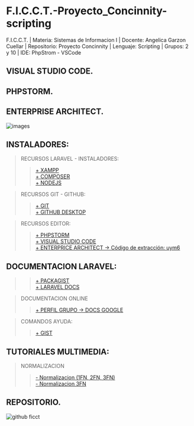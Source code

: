 # F.I.C.C.T.-Proyecto_Concinnity-scripting
F.I.C.C.T. | Materia: Sistemas de Informacion I | Docente: Angelica Garzon Cuellar | Repositorio: Proyecto Concinnity |  Lenguaje: Scripting | Grupos: 2 y 10 | IDE: PhpStrom - VSCode

## VISUAL STUDIO CODE.

## PHPSTORM.

## ENTERPRISE ARCHITECT.
![images](https://user-images.githubusercontent.com/36086876/113877933-26119e00-9787-11eb-8722-9d26beb0752e.png)

## INSTALADORES:
>  RECURSOS LARAVEL - INSTALADORES:
>> [+ XAMPP](https://www.apachefriends.org/es/download.html) <br>
>> [+ COMPOSER](https://getcomposer.org/doc/00-intro.md#installation-linux-unix-macos) <br>
>> [+ NODEJS](https://nodejs.org/es/download/current/) <br>

> RECURSOS GIT - GITHUB:
>> [+ GIT](https://git-scm.com/downloads) <br>
>> [+ GITHUB DESKTOP](https://desktop.github.com/) <br>

> RECURSOS EDITOR:
>> [+ PHPSTORM ](https://www.jetbrains.com/es-es/phpstorm/download/#section=windows) <br>
>> [+ VISUAL STUDIO CODE](https://code.visualstudio.com/download) <br>
>> [+ ENTERPRICE ARCHITECT -> Código de extracción: uym6](https://terabox.com/s/1hMZsGYrJTHrjDdKXVYmbQQ ) <br>

## DOCUMENTACION LARAVEL:
>> [+ PACKAGIST](https://packagist.org/) <br>
>> [+ LARAVEL DOCS](https://laravel.com/docs/8.x)

> DOCUMENTACION ONLINE 
>> [+ PERFIL GRUPO -> DOCS GOOGLE](https://docs.google.com/document/d/1vOSXMI-mekdiEx1ccgsdRv7zl9ptdE7l8jRExSe5moE/edit) <br>

>  COMANDOS AYUDA:
>> [+ GIST](https://gist.github.com/jhasmany-jhunnior/9ccd3b29c580f4b5ce9f00f084d26c93) <br>

## TUTORIALES MULTIMEDIA:
> NORMALIZACION
>> [- Normalizacion (1FN, 2FN, 3FN)](https://drive.google.com/file/d/1nFKKbJkxWn_MU4ZVxO1EWiSOTkY_lwgN/view?usp=sharing) <br>
>> [- Normalizacion 3FN](https://drive.google.com/file/d/1q6iX6HKCNOaP_W5ZG5pQK07KiC_RNqOf/view?usp=sharing) <br>

> 

## REPOSITORIO.
![github ficct](https://user-images.githubusercontent.com/36086876/119494544-69bc6900-bd2f-11eb-8c42-810b19ede512.png)